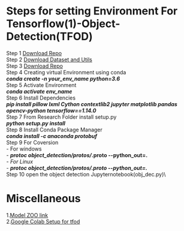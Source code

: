 # Steps for setting Environment For Tensorflow(1)-Object-Detection(TFOD) 
Step 1  [Download Repo](https://github.com/tensorflow/models/tree/v1.13.0)\
Step 2  [Download Dataset and Utils](https://drive.google.com/file/d/12F5oGAuQg7qBM_267TCMt_rlorV-M7gf/view?usp=sharing)\
Step 3  [Download Repo](http://download.tensorflow.org/models/object_detection/faster_rcnn_inception_v2_coco_2018_01_28.tar.gz)\
Step 4  Creating virtual Environment using conda\
         ***conda create -n your_env_name python=3.6***\
Step 5  Activate Environment\
         ***conda activate env_name***\
Step 6  Install Dependencies\
        ***pip install pillow lxml Cython contextlib2 jupyter matplotlib pandas opencv-python tensorflow==1.14.0***\
Step 7 From Research Folder install setup.py\
       ***python setup.py install***\
Step 8 Install Conda Package Manager\
       ***conda install -c anaconda protobuf***\
Step 9 For Coversion\
       - For windows\
         - ***protoc object_detection/protos/*.proto --python_out=.***\
       - For Linux\
         - ***protoc object_detection/protos/*.proto --python_out=.***\
Step 10 open the object detection Jupyternotebook(obj_dec.py)\
# Miscellaneous
1.[Model ZOO link](https://github.com/tensorflow/models/blob/master/research/object_detection/g3doc/tf1_detection_zoo.md)\
2.[Google Colab Setup for tfod](https://c17hawke.github.io/tfod-setup/p02/)


           
